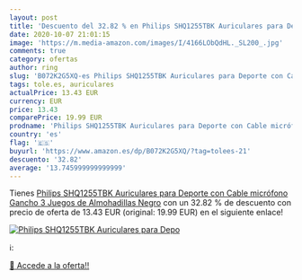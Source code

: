 ```yaml
---
layout: post
title: 'Descuento del 32.82 % en Philips SHQ1255TBK Auriculares para Depo'
date: 2020-10-07 21:01:15
image: 'https://m.media-amazon.com/images/I/4166LObQdHL._SL200_.jpg'
comments: true
category: ofertas
author: ring
slug: 'B072K2G5XQ-es Philips SHQ1255TBK Auriculares para Deporte con Cable...'
tags: tole.es, auriculares
actualPrice: 13.43 EUR
currency: EUR
price: 13.43
comparePrice: 19.99 EUR
prodname: 'Philips SHQ1255TBK Auriculares para Deporte con Cable micrófono  Gancho  3 Juegos de Almohadillas  Negro'
country: 'es'
flag: '🇪🇸'
buyurl: 'https://www.amazon.es/dp/B072K2G5XQ/?tag=tolees-21'
descuento: '32.82'
average: '13.745999999999999'
---
```


Tienes [Philips SHQ1255TBK Auriculares para Deporte con Cable micrófono  Gancho  3 Juegos de Almohadillas  Negro](https://www.amazon.es/dp/B072K2G5XQ/?tag=tolees-21) con un 32.82 % de descuento con precio de oferta de 13.43 EUR (original: 19.99 EUR) en el siguiente enlace!

[![Philips SHQ1255TBK Auriculares para Depo](https://m.media-amazon.com/images/I/4166LObQdHL._SL200_.jpg)](https://www.amazon.es/dp/B072K2G5XQ/?tag=tolees-21)

ℹ️:


[🛒 Accede a la oferta!!](https://www.amazon.es/dp/B072K2G5XQ/?tag=tolees-21)
